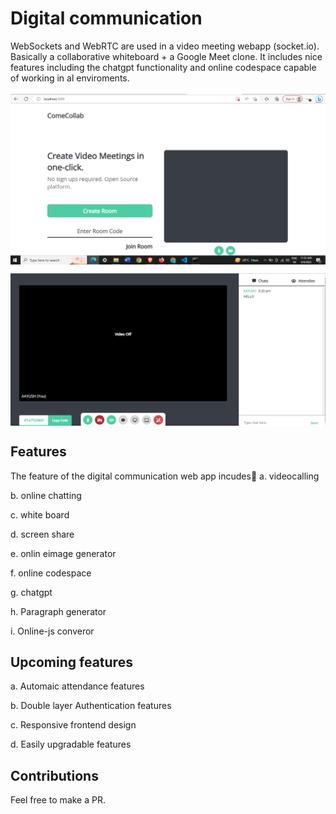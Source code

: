 # Digital communication
WebSockets and WebRTC are used in a video meeting webapp (socket.io). Basically a collaborative whiteboard + a Google Meet clone. It includes nice features including the chatgpt functionality and online codespace capable of working in al enviroments.
<br><br>
<img align="center" src="https://github.com/Aayush63777/web-meet/blob/main/public/css/meet.png">

<img align="center" src="https://github.com/Aayush63777/web-meet/blob/main/public/css/meet 2.png">

## Features

The feature of the digital communication web app incudes🥇
a. videocalling<br>

b. online chatting

c. white board

d. screen share

e. onlin eimage generator

f. online codespace

g. chatgpt

h. Paragraph generator

i. Online-js converor

## Upcoming features

a. Automaic attendance features

b. Double layer Authentication features

c. Responsive frontend design

d. Easily upgradable features

## Contributions

Feel free to make a PR.

